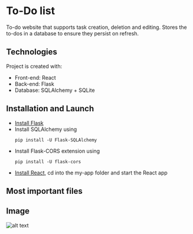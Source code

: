 # To-Do list
To-do website that supports task creation, deletion and editing. Stores the to-dos in a database to ensure they persist on refresh.

## Technologies
Project is created with:
- Front-end: React
- Back-end: Flask
- Database: SQLAlchemy + SQLite

## Installation and Launch
- [Install Flask](https://flask.palletsprojects.com/en/2.0.x/installation/)
- Install SQLAlchemy using 
  ```
  pip install -U Flask-SQLAlchemy
  ```
- Install Flask-CORS extension using
  ```
  pip install -U flask-cors
  ```
- [Install React](https://www.freecodecamp.org/news/install-react-with-create-react-app/), cd into the my-app folder and start the React app

## Most important files


## Image

![alt text](https://github.com/Fima1/To-do_list/blob/main/website_screenshot.png?raw=true)
